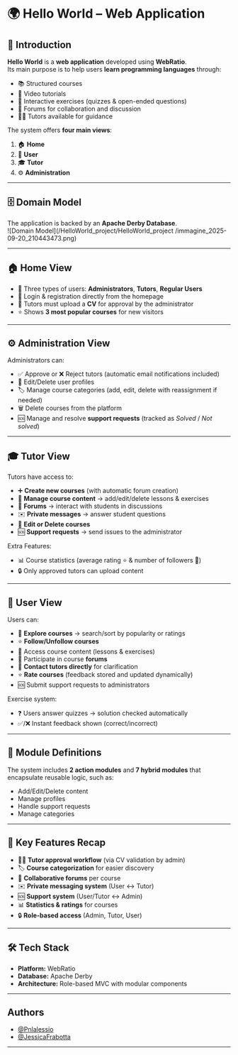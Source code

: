 # 🌍 Hello World – Web Application

## 📖 Introduction
**Hello World** is a **web application** developed using **WebRatio**.  
Its main purpose is to help users **learn programming languages** through:
- 📚 Structured courses  
- 🎥 Video tutorials  
- 📝 Interactive exercises (quizzes & open-ended questions)  
- 💬 Forums for collaboration and discussion  
- 👨‍🏫 Tutors available for guidance  

The system offers **four main views**:
1. 🏠 **Home**  
2. 👤 **User**  
3. 🎓 **Tutor**  
4. ⚙️ **Administration**

---

## 🗄️ Domain Model
The application is backed by an **Apache Derby Database**.  
![Domain Model](/HelloWorld_project/HelloWorld_project
/immagine_2025-09-20_210443473.png)

---

## 🏠 Home View
- 👥 Three types of users: **Administrators**, **Tutors**, **Regular Users**  
- 🔑 Login & registration directly from the homepage  
- 📄 Tutors must upload a **CV** for approval by the administrator  
- ⭐ Shows **3 most popular courses** for new visitors  

---

## ⚙️ Administration View
Administrators can:
- ✅ Approve or ❌ Reject tutors (automatic email notifications included)  
- 📝 Edit/Delete user profiles  
- 🏷️ Manage course categories (add, edit, delete with reassignment if needed)  
- 🗑️ Delete courses from the platform  
- 🆘 Manage and resolve **support requests** (tracked as *Solved* / *Not solved*)  

---

## 🎓 Tutor View
Tutors have access to:
- ➕ **Create new courses** (with automatic forum creation)  
- 📂 **Manage course content** → add/edit/delete lessons & exercises  
- 💬 **Forums** → interact with students in discussions  
- ✉️ **Private messages** → answer student questions  
- 📝 **Edit or Delete courses**  
- 🆘 **Support requests** → send issues to the administrator  

Extra Features:
- 📊 Course statistics (average rating ⭐ & number of followers 👥)  
- 🔒 Only approved tutors can upload content  

---

## 👤 User View
Users can:
- 🔎 **Explore courses** → search/sort by popularity or ratings  
- ⭐ **Follow/Unfollow courses**  
- 🎥 Access course content (lessons & exercises)  
- 💬 Participate in course **forums**  
- 📩 **Contact tutors directly** for clarification  
- ⭐ **Rate courses** (feedback stored and updated dynamically)  
- 🆘 Submit support requests to administrators  

Exercise system:
- ❓ Users answer quizzes → solution checked automatically  
- ✅/❌ Instant feedback shown (correct/incorrect)  

---

## 🧩 Module Definitions
The system includes **2 action modules** and **7 hybrid modules** that encapsulate reusable logic, such as:
- Add/Edit/Delete content  
- Manage profiles  
- Handle support requests  
- Manage categories  

---

## 🚀 Key Features Recap
- 👨‍🏫 **Tutor approval workflow** (via CV validation by admin)  
- 🏷️ **Course categorization** for easier discovery  
- 💬 **Collaborative forums** per course  
- ✉️ **Private messaging system** (User ↔ Tutor)  
- 🆘 **Support system** (User/Tutor ↔ Admin)  
- 📊 **Statistics & ratings** for courses  
- 🔒 **Role-based access** (Admin, Tutor, User)  

---

## 🛠️ Tech Stack
- **Platform:** WebRatio  
- **Database:** Apache Derby  
- **Architecture:** Role-based MVC with modular components  

---

## Authors
- [@Pnlalessio](https://github.com/Pnlalessio)  
- [@JessicaFrabotta](https://github.com/JessicaFrabotta)
--- 
